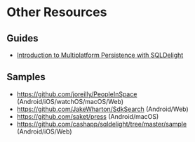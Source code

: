 # Other Resources

## Guides

- [Introduction to Multiplatform Persistence with SQLDelight](https://johnoreilly.dev/posts/sqldelight-multiplatform/)

## Samples

- https://github.com/joreilly/PeopleInSpace (Android/iOS/watchOS/macOS/Web)
- https://github.com/JakeWharton/SdkSearch (Android/Web)
- https://github.com/saket/press (Android/macOS)
- https://github.com/cashapp/sqldelight/tree/master/sample (Android/iOS/Web)